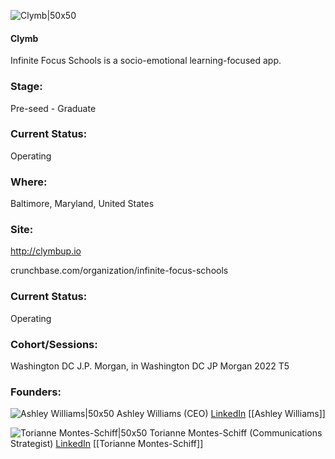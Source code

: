 

![Clymb|50x50](https://res.cloudinary.com/crunchbase-production/image/upload/vx4jqiry7pc4mh7s8us9)

#### Clymb
Infinite Focus Schools is a socio-emotional learning-focused app.

### Stage: 
Pre-seed - Graduate 

### Current Status: 
Operating

### Where:
Baltimore, Maryland, United States

### Site:
http://clymbup.io



crunchbase.com/organization/infinite-focus-schools

### Current Status: 
Operating

### Cohort/Sessions: 
Washington DC J.P. Morgan, in Washington DC JP Morgan 2022 T5

### Founders: 

![Ashley Williams|50x50](https://www.f6s.com/static-resource/images/profile-placeholder-user.jpg) Ashley Williams (CEO) [LinkedIn](https://linkedin.com/in/infinitefocusceo) [[Ashley Williams]]

![Torianne Montes-Schiff|50x50]() Torianne Montes-Schiff (Communications Strategist) [LinkedIn](https://linkedin.com/in/torianne-montes-schiff-52563b61) [[Torianne Montes-Schiff]]


